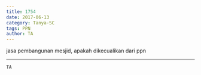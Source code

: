 ```yaml
---
title: 1754
date: 2017-06-13
category: Tanya-SC
tags: PPN
author: TA
---
```


jasa pembangunan mesjid, apakah dikecualikan dari ppn

---



`TA`
